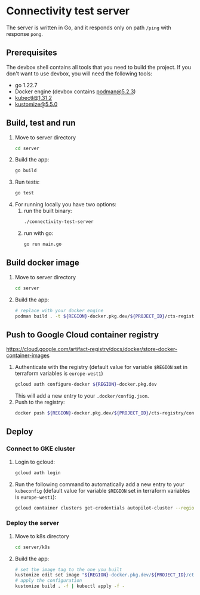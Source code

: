 # Connectivity test server

The server is written in Go, and it responds only on path `/ping` with response `pong`.

## Prerequisites

The devbox shell contains all tools that you need to build the project. If you don't want to use devbox, you will need
the following tools:

- go 1.22.7
- Docker engine (devbox contains podman@5.2.3)
- kubectl@1.31.2
- kustomize@5.5.0

## Build, test and run

1. Move to server directory
   ```bash
   cd server
   ```
2. Build the app:
   ```bash
   go build
   ```
3. Run tests:
   ```bash
   go test
   ```
4. For running locally you have two options:
    1. run the built binary:
       ```bash
       ./connectivity-test-server
       ```
    2. run with go:
       ```bash
       go run main.go
       ```

## Build docker image

1. Move to server directory
   ```bash
   cd server
   ```
2. Build the app:
   ```bash
   # replace with your docker engine
   podman build . -t ${REGION}-docker.pkg.dev/${PROJECT_ID}/cts-registry/connectivity-test-server:local
   ```

## Push to Google Cloud container registry

https://cloud.google.com/artifact-registry/docs/docker/store-docker-container-images

1. Authenticate with the registry (default value for variable `$REGION` set in terraform variables is `europe-west1`)
   ```bash
   gcloud auth configure-docker ${REGION}-docker.pkg.dev
   ```
   This will add a new entry to your `.docker/config.json`.
2. Push to the registry:
   ```bash
   docker push ${REGION}-docker.pkg.dev/${PROJECT_ID}/cts-registry/connectivity-test-server:local

## Deploy

### Connect to GKE cluster

1. Login to gcloud:
   ```bash
   gcloud auth login
   ```
2. Run the following command to automatically add a new entry to your `kubeconfig` (default value for variable `$REGION`
   set in terraform variables is `europe-west1`):
   ```bash
   gcloud container clusters get-credentials autopilot-cluster --region $REGION --project $PROJECT_ID
   ```

### Deploy the server
1. Move to k8s directory
   ```bash
   cd server/k8s
   ```
2. Build the app:
   ```bash
   # set the image tag to the one you built
   kustomize edit set image "${REGION}-docker.pkg.dev/${PROJECT_ID}/cts-registry/connectivity-test-server:local"
   # apply the configuration
   kustomize build . -f | kubectl apply -f -
   ```
